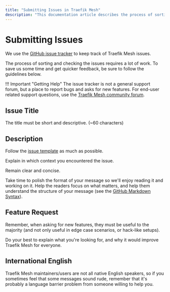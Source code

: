 ```yaml
---
title: "Submitting Issues in Traefik Mesh"
description: "This documentation article describes the process of sorting and checking issues in Traefik Mesh."
---
```


# Submitting Issues

We use the [GitHub issue tracker](https://github.com/traefik/mesh/issues) to keep track of Traefik Mesh issues. 

The process of sorting and checking the issues requires a lot of work. To save us some time and get quicker feedback, 
be sure to follow the guidelines below.

!!! Important "Getting Help"
    The issue tracker is not a general support forum, but a place to report bugs and asks for new features.
    For end-user related support questions, use the [Traefik Mesh community forum](https://community.traefik.io/c/traefik-mesh).

## Issue Title

The title must be short and descriptive. (~60 characters)

## Description

Follow the [issue template](https://github.com/traefik/mesh/blob/master/.github/ISSUE_TEMPLATE/) as much as possible.

Explain in which context you encountered the issue.

Remain clear and concise.

Take time to polish the format of your message so we'll enjoy reading it and working on it. Help the readers focus on 
what matters, and help them understand the structure of your message (see the [GitHub Markdown Syntax](https://docs.github.com/en/get-started/writing-on-github)).

## Feature Request

Remember, when asking for new features, they must be useful to the majority (and not only useful in edge case scenarios, or hack-like setups).

Do your best to explain what you're looking for, and why it would improve Traefik Mesh for everyone. 

## International English

Traefik Mesh maintainers/users are not all native English speakers, so if you sometimes feel that some messages sound rude, 
remember that it's probably a language barrier problem from someone willing to help you.
